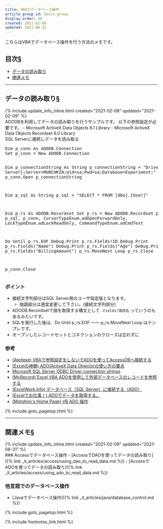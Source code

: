 ```yaml
---
title: VBAでデータベース操作
article_group_id: basis-group
display_order: 40
created: 2021-02-08
updated: 2021-08-31
---
```

こちらはVBAでデータベース操作を行う方法のメモです。  

## <a name="index">目次</a><a class="heading-anchor-permalink" href="#目次">§</a>

<ul id="index_ul">
<li><a href="#read">データの読み取り</a></li>
<li><a href="#関連メモ">関連メモ</a></li>
</ul>

* * *
## <a name="read">データの読み取り</a><a class="heading-anchor-permalink" href="#read">§</a>
<div class="chapter-updated">{% include update_info_inline.html created="2021-02-08" updated="2021-02-09" %}</div>
ADODBを利用してデータの読み取りを行うサンプルです。  
以下の参照設定が必要です。
- Microsoft ActiveX Data Objects 6.1 Library
- Microsoft ActiveX Data Objects Recordset 6.0 Library
<div class="code-box">
<div class="title">SQL Serverに接続しデータを読み取る</div>
<pre>
Dim p_conn As ADODB.Connection
Set p_conn = New ADODB.Connection

Dim p_connectionString As String
p_connectionString = "Driver={SQL Server};Server=<em>MUNCHKIN</em>;Uid=<em>sa</em>;Pwd=<em>sa</em>;Database=<em>Experiment</em>;"
p_conn.Open p_connectionString

Dim p_sql As String
p_sql = "SELECT * FROM [dbo].[User]"

Dim p_rs As ADODB.Recordset
Set p_rs = New ADODB.Recordset
p_rs.Open p_sql, p_conn, CursorTypeEnum.adOpenForwardOnly, LockTypeEnum.adLockReadOnly, CommandTypeEnum.adCmdText

Do Until p_rs.EOF
    Debug.Print p_rs.Fields!ID
    Debug.Print p_rs.Fields("Name")
    Debug.Print p_rs.Fields("Age")
    Debug.Print p_rs.Fields("BillingAmount")
    p_rs.MoveNext
Loop
p_rs.Close

p_conn.Close
</pre>
</div>

### ポイント
- 接続文字列部分はSQL Server用のユーザ指定版となります。
  - 強調部分は適宜変更して下さい。(接続文字列部分)
- ADODB.Recordsetで値を取得する構文として `.Fields!項目名` っていうのもあるみたいです。
- SQLを発行した後は、Do Until p_rs.EOF ～～ p_rs.MoveNext Loop はテンプレです。
- オープンしたレコードセットとコネクションのクローズは忘れずに

### 参考
- [(Ateitexe) VBAで参照設定をしないでADOを使ってAccessDBへ接続する](https://ateitexe.com/vba-ado-not-reference/)
- [(Excelの神髄) ADO(ActiveX Data Objects)の使い方の要点](https://excel-ubara.com/excelvba4/EXCEL273.html)
- [Microsoft SQL Server ODBC Driver connection strings](https://www.connectionstrings.com/microsoft-sql-server-odbc-driver/)
- [(MyRecord) Excel VBA ADOを使用して外部データベースのレコードを参照する](https://kosapi.com/post-3765/#Recordset.Open)
- [(ExcelWork.info) データベース（SQL Server）に接続する（ADO）](https://excelwork.info/excel/databasesqlserver/)
- [(Excelでお仕事！) ADOでデータを取得する。](http://www.asahi-net.or.jp/~ef2o-inue/vba_o/sub05_130_030.html)
- [(Motohiro's Home Page) VB ADO 操作](http://donijan.com/web-g/donijan.com/public_html/motohiro/manual/vb/ADO.htm)

{% include goto_pagetop.html %}

* * *
## <a name="関連メモ">関連メモ</a><a class="heading-anchor-permalink" href="#関連メモ">§</a>
<div class="chapter-updated">{% include update_info_inline.html created="2021-02-09" updated="2021-08-31" %}</div>
### Accessでデータベース操作
- [AccessでDAOを使ってデータの読み取り]({% link _it_articles/access/using_dao_to_read_data.md %})
- [AccessでADOを使ってデータの読み取り]({% link _it_articles/access/using_ado_to_read_data.md %})

### 他言語でのデータベース操作
- [Javaでデータベース操作]({% link _it_articles/java/database_control.md %})

{% include goto_pagetop.html %}

{% include footnotes_link.html %}
